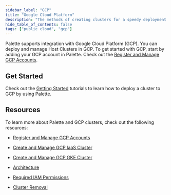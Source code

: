 ```yaml
---
sidebar_label: "GCP"
title: "Google Cloud Platform"
description: "The methods of creating clusters for a speedy deployment on any CSP"
hide_table_of_contents: false
tags: ["public cloud", "gcp"]
---
```


Palette supports integration with Google Cloud Platform (GCP). You can deploy and manage Host Clusters in GCP. To get
started with GCP, start by adding your GCP account in Palette. Check out the
[Register and Manage GCP Accounts](add-gcp-accounts.md).

## Get Started

Check out the [Getting Started](/getting-started/gcp/) tutorials to learn how to deploy a cluster to GCP by using Palette.

## Resources

To learn more about Palette and GCP clusters, check out the following resources:

- [Register and Manage GCP Accounts](add-gcp-accounts.md)

- [Create and Manage GCP IaaS Cluster](add-gcp-accounts.md)

- [Create and Manage GCP GKE Cluster](create-gcp-gke-cluster.md)

- [Architecture](architecture.md)

- [Required IAM Permissions](required-permissions.md)

- [Cluster Removal](../../cluster-management/remove-clusters.md)
